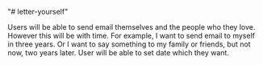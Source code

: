 "# letter-yourself" 


Users will be able to send email themselves and the people who they love. However this will be with time. For example, I want to send email to myself in three years. Or I want to say something to my family or friends, but not now, two years later. User will be able to set date which they want. 

